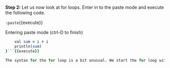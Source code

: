 **Step 2:** Let us now look at for loops. Enter in to the paste mode and execute the following code.

`:paste`{{execute}}

Entering paste mode (ctrl-D to finish)

```for (i <- 1 to 5) {
	val sum = i + i
	println(sum)
}```{{execute}}

The syntax for the for loop is a bit unusual. We start the for loop with the for keyword and assign a range of 1 to 5 both inclusive to the variable i. The <- symbol is the range operator in Scala. Basically, it means that range of values between 1 and 5 are being assigned to the variable i  as a list of 1, 2, 3, 4, 5 and the loop is iterated through those values. Next we declare a variable called sum and add each value 1 through 5 with itself . Finally, we print the sum of values using the print line statement. The result is displayed with each value in a new line as shown in the screenshot below.
